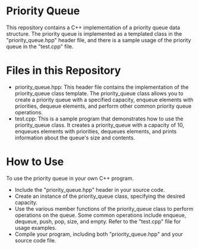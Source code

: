 # Priority Queue
This repository contains a C++ implementation of a priority queue data structure. The priority queue is implemented as a templated class in the "priority_queue.hpp" header file, and there is a sample usage of the priority queue in the "test.cpp" file.
# Files in this Repository
- priority_queue.hpp: This header file contains the implementation of the priority_queue class template. The priority_queue class allows you to create a priority queue with a specified capacity, enqueue elements with priorities, dequeue elements, and perform other common priority queue operations.
- test.cpp: This is a sample program that demonstrates how to use the priority_queue class. It creates a priority_queue with a capacity of 10, enqueues elements with priorities, dequeues elements, and prints information about the queue's size and contents.
# How to Use
To use the priority queue in your own C++ program.
- Include the "priority_queue.hpp" header in your source code.
- Create an instance of the priority_queue class, specifying the desired capacity.
- Use the various member functions of the priority_queue class to perform operations on the queue. Some common operations include enqueue, dequeue, push, pop, size, and empty. Refer to the "test.cpp" file for usage examples.
- Compile your program, including both "priority_queue.hpp" and your source code file.
